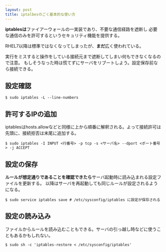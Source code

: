 ```yaml
---
layout: post
title: iptalbesのごく基本的な使い方
---
```


**iptablesは**ファイアーウォールの一実装であり、不要な通信経路を遮断し
必要な通信のみを許可するというセキュリティ機能を提供する。

RHEL7以降は標準ではなくなってしまったが、**まだ**広く使われている。

実行をミスすると操作をしている接続元まで遮断してしまい何もできなくなるので注意。
もしそうなった時は慌てずにサーバをリブートしよう。設定保存前なら接続できる。

## 設定確認

```  
$ sudo iptables -L --line-numbers
```

## 許可するIPの追加
iptablesはhosts.allowなどと同様に上から順番に解釈される。よって接続許可は先頭に、接続拒否は末尾に追加する。

```
$ sudo iptables -I INPUT <行番号> -p tcp -s <サーバ名> --dport <ポート番号> -j ACCEPT
```

## 設定の保存
**ルールが想定通りであることを確認できたら**サーバ起動時に読み込まれる設定ファイルを更新する。
以降はサーバを再起動しても同じルールが設定されるようになる。

```
$ sudo service iptables save # /etc/sysconfig/iptables に設定が保存される
```

## 設定の読み込み
ファイルからルールを読み込むこともできる。サーバの引っ越し時などに使うこともあるかもしれない。

```
$ sudo sh -c 'iptables-restore < /etc/sysconfig/iptables'
```
